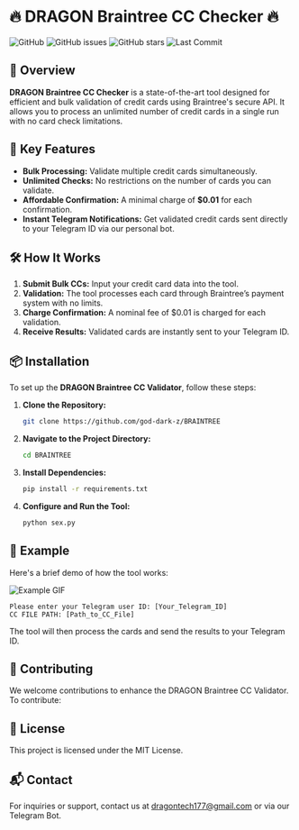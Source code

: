 # 🔥 **DRAGON Braintree CC Checker** 🔥

![GitHub](https://img.shields.io/github/license/god-dark-z/BRAINTREE?color=brightgreen)
![GitHub issues](https://img.shields.io/github/issues/god-dark-z/BRAINTREE?color=blue)
![GitHub stars](https://img.shields.io/github/stars/god-dark-z/BRAINTREE?color=yellow)
![Last Commit](https://img.shields.io/github/last-commit/god-dark-z/BRAINTREE?logo=github)

## 🚀 Overview

**DRAGON Braintree CC Checker** is a state-of-the-art tool designed for efficient and bulk validation of credit cards using Braintree's secure API. It allows you to process an unlimited number of credit cards in a single run with no card check limitations.

## 🌟 Key Features

- **Bulk Processing:** Validate multiple credit cards simultaneously.
- **Unlimited Checks:** No restrictions on the number of cards you can validate.
- **Affordable Confirmation:** A minimal charge of **$0.01** for each confirmation.
- **Instant Telegram Notifications:** Get validated credit cards sent directly to your Telegram ID via our personal bot.

## 🛠️ How It Works

1. **Submit Bulk CCs:** Input your credit card data into the tool.
2. **Validation:** The tool processes each card through Braintree’s payment system with no limits.
3. **Charge Confirmation:** A nominal fee of $0.01 is charged for each validation.
4. **Receive Results:** Validated cards are instantly sent to your Telegram ID.

## 📦 Installation

To set up the **DRAGON Braintree CC Validator**, follow these steps:

1. **Clone the Repository:**
    ```bash
    git clone https://github.com/god-dark-z/BRAINTREE
    ```

2. **Navigate to the Project Directory:**
    ```bash
    cd BRAINTREE
    ```

3. **Install Dependencies:**
    ```bash
    pip install -r requirements.txt
    ```

4. **Configure and Run the Tool:**
    ```bash
    python sex.py
    ```

## 🎥 Example

Here's a brief demo of how the tool works:

![Example GIF](https://media.giphy.com/media/3o6Zt1Q5y2fdFrpJFE/giphy.gif)

```plaintext
Please enter your Telegram user ID: [Your_Telegram_ID]
CC FILE PATH: [Path_to_CC_File]
```
The tool will then process the cards and send the results to your Telegram ID.

## 🤝 Contributing
We welcome contributions to enhance the DRAGON Braintree CC Validator. To contribute:

## 📝 License
This project is licensed under the MIT License.

## 📬 Contact
For inquiries or support, contact us at dragontech177@gmail.com or via our Telegram Bot.
